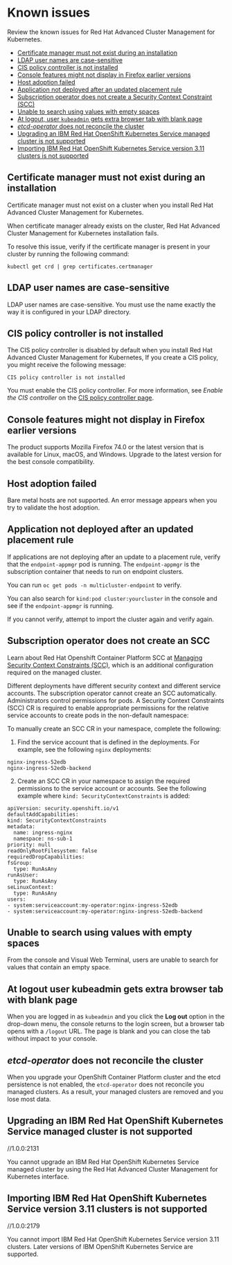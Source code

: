 # Known issues

Review the known issues for Red Hat Advanced Cluster Management for Kubernetes. 

  - [Certificate manager must not exist during an installation](#certificate-manager-must-not-exist-during-an-installation)
  - [LDAP user names are case-sensitive](#ldap-user-names-are-case-sensitive)
  - [CIS policy controller is not installed](#cis-policy-controller-is-not-installed)
  - [Console features might not display in Firefox earlier versions](#console-features-might-not-display-in-firefox-earlier-versions)
  - [Host adoption failed](#host-adoption-failed)
  - [Application not deployed after an updated placement rule](#application-not-deployed-after-an-updated-placement-rule)
  - [Subscription operator does not create a Security Context Constraint (SCC)](#subscription-operator-does-not-create-an-scc)
  - [Unable to search using values with empty spaces](#unable-to-search-using-values-with-empty-spaces)
  - [At logout, user `kubeadmin` gets extra browser tab with blank page](#at-logout-user-kubeadmin-gets-extra-browser-tab-with-blank-page)
  - [_etcd-operator_ does not reconcile the cluster](#etcd-operator-does-not-reconcile-the-cluster)
  - [Upgrading an IBM Red Hat OpenShift Kubernetes Service managed cluster is not supported](#upgrading-an-ibm-red-hat-openshift-kubernetes-service-managed-cluster-is-not-supported)
  - [Importing IBM Red Hat OpenShift Kubernetes Service version 3.11 clusters is not supported](#importing-ibm-red-hat-openshift-kubernetes-service-version-311-clusters-is-not-supported)
 
  

## Certificate manager must not exist during an installation

Certificate manager must not exist on a cluster when you install Red Hat Advanced Cluster Management for Kubernetes.

When certificate manager already exists on the cluster, Red Hat Advanced Cluster Management for Kubernetes installation fails. 

To resolve this issue, verify if the certificate manager is present in your cluster by running the following command: 

   ```
   kubectl get crd | grep certificates.certmanager
   ```

## LDAP user names are case-sensitive

LDAP user names are case-sensitive. You must use the name exactly the way it is configured in your LDAP directory.

## CIS policy controller is not installed

The CIS policy controller is disabled by default when you install Red Hat Advanced Cluster Management for Kubernetes, If you create a CIS policy, you might receive the following message:

   ```
   CIS policy controller is not installed
   ```

You must enable the CIS policy controller. For more information, see _Enable the CIS controller_ on the [CIS policy controller page](../governance/cis_policy_ctrl.md#cis-policy-controller-page).

## Console features might not display in Firefox earlier versions

The product supports Mozilla Firefox 74.0 or the latest version that is available for Linux, macOS, and Windows. Upgrade to the latest version for the best console compatibility. 

## Host adoption failed

Bare metal hosts are not supported. An error message appears when you try to validate the host adoption. 

## Application not deployed after an updated placement rule

If applications are not deploying after an update to a placement rule, verify that the `endpoint-appmgr` pod is running. The `endpoint-appmgr` is the subscription container that needs to run on endpoint clusters.

You can run `oc get pods -n multicluster-endpoint` to verify.

You can also search for `kind:pod cluster:yourcluster` in the console and see if the `endpoint-appmgr` is running.

If you cannot verify, attempt to import the cluster again and verify again.

## Subscription operator does not create an SCC

Learn about Red Hat Openshift Container Platform SCC at [Managing Security Context Constraints (SCC)](https://docs.openshift.com/container-platform/4.3/authentication/managing-security-context-constraints.html#security-context-constraints-about_configuring-internal-oauth), which is an additional configuration required on the managed cluster. 

Different deployments have different security context and different service accounts. The subscription operator cannot create an SCC automatically. Administrators control permissions for pods. A Security Context Constraints (SCC) CR is required to enable appropriate permissions for the relative service accounts to create pods in the non-default namespace:

To manually create an SCC CR in your namespace, complete the following:

1. Find the service account that is defined in the deployments. For example, see the following `nginx` deployments:

```
nginx-ingress-52edb
nginx-ingress-52edb-backend
```

2. Create an SCC CR in your namespace to assign the required permissions to the service account or accounts. See the following example where `kind: SecurityContextConstraints` is added:

```
apiVersion: security.openshift.io/v1
defaultAddCapabilities:
kind: SecurityContextConstraints
metadata:
  name: ingress-nginx
  namespace: ns-sub-1
priority: null
readOnlyRootFilesystem: false
requiredDropCapabilities: 
fsGroup:
  type: RunAsAny
runAsUser:
  type: RunAsAny
seLinuxContext:
  type: RunAsAny
users:
- system:serviceaccount:my-operator:nginx-ingress-52edb
- system:serviceaccount:my-operator:nginx-ingress-52edb-backend
```

## Unable to search using values with empty spaces

From the console and Visual Web Terminal, users are unable to search for values that contain an empty space. 

## At logout user kubeadmin gets extra browser tab with blank page 

When you are logged in as `kubeadmin` and you click the **Log out** option in the drop-down menu, the console returns to the login screen, but a browser tab opens with a `/logout` URL. The page is blank and you can close the tab without impact to your console.

## _etcd-operator_ does not reconcile the cluster

When you upgrade your OpenShift Container Platform cluster and the etcd persistence is not enabled, the `etcd-operator` does not reconcile you managed clusters. As a result, your managed clusters are removed and you lose most data. 

## Upgrading an IBM Red Hat OpenShift Kubernetes Service managed cluster is not supported
//1.0.0:2131

You cannot upgrade an IBM Red Hat OpenShift Kubernetes Service managed cluster by using the Red Hat Advanced Cluster Management for Kubernetes interface.

## Importing IBM Red Hat OpenShift Kubernetes Service version 3.11 clusters is not supported
//1.0.0:2179

You cannot import IBM Red Hat OpenShift Kubernetes Service version 3.11 clusters. Later versions of IBM OpenShift Kubernetes Service are supported.
